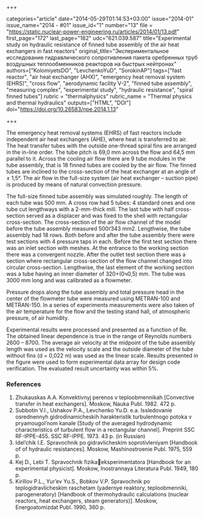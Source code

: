 +++

categories="article"
date="2014-05-29T01:14:53+03:00"
issue="2014-01"
issue_name="2014 - #01"
issue_id="1"
number="13"
file = "https://static.nuclear-power-engineering.ru/articles/2014/01/13.pdf"
first_page="172"
last_page="182"
udc="621.039.587"
title="Experimental study on hydraulic resistance of finned tube assembly of the air heat exchangers in fast reactors"
original_title="Экспериментальное исследование гидравлического сопротивления пакета оребренных труб воздушных теплообменников реакторов на быстрых нейтронах"
authors=["KolomiyetsDО", "LevchenkoYuD", "SorokinАP"]
tags=["fast reactor", "air heat exchanger (AHX)", "emergency heat removal system (EHRS)", "cross flow", "aerodynamic facility V-2", "finned tube assembly", "measuring complex", "experimental study", "hydraulic resistance", "spiral finned tubes"]
rubric = "thermalphysics"
rubric_name = "Thermal physics and thermal hydraulics"
outputs=["HTML", "DOI"]
doi="https://doi.org/10.26583/npe.2014.1.13"

+++

The emergency heat removal systems (EHRS) of fast reactors include independent air heat exchangers (AHE), where heat is transferred to air. The heat transfer tubes with the outside one-thread spiral fins are arranged in the in-line order. The tube pitch is 69,0 mm across the flow and 64,5 mm parallel to it. Across the cooling air flow there are 9 tube modules in the tube assembly, that is 18 finned tubes are cooled by the air flow. The finned tubes are inclined to the cross-section of the heat exchanger at an angle of ± 1,5°. The air flow in the full-size system (air heat exchanger – suction pipe) is produced by means of natural convection pressure.

The full-size finned tube assembly was simulated roughly. The length of each tube was 500 mm. A cross row had 5 tubes: 4 standard ones and one tube cut lengthways with a 2-mm-thick mill. The last tube with half cross-section served as a displacer and was fixed to the shell with rectangular cross-section. The cross-section of the air flow channel of the model before the tube assembly measured 500ґ343 mm2. Lengthwise, the tube assembly had 18 rows. Both before and after the tube assembly there were test sections with 4 pressure taps in each. Before the first test section there was an inlet section with meshes. At the entrance to the working section there was a convergent nozzle. After the outlet test section there was a section where rectangular cross-section of the flow channel changed into circular cross-section. Lengthwise, the last element of the working section was a tube having an inner diameter of 320+(0ч0,5) mm. The tube was 3000 mm long and was calibrated as a flowmeter.

Pressure drops along the tube assembly and total pressure head in the center of the flowmeter tube were measured using МЕТRАN-100 and МЕТRАN-150. In a series of experiments measurements were also taken of the air temperature for the flow and the testing stand hall, of atmospheric pressure, of air humidity.

Experimental results were processed and presented as a function of Re. The obtained linear dependence is true in the range of Reynolds numbers 2600 – 8700. The average air velocity at the midpoint of the tube assembly length was used as the velocity scale and the outside diameter of the tube without fins (d = 0,022 m) was used as the linear scale. Results presented in the figure were used to form experimental data array for design code verification. The evaluated result uncertainty was within 5%.

### References

1. Zhukauskas A.A. Konvektivnyj perenos v teploobmennikah [Convective transfer in heat exchangers]. Moskow, Nauka Publ. 1982. 472 p.
2. Subbotin V.I., Ushakov P.A., Levchenko Yu.D. e.a. Issledovanie osrednennyh gidrodinamicheskih harakteristik turbulentnogo potoka v pryamougol’nom kanale [Study of the averaged hydrodynamic characteristics of turbulent flow in a rectangular channel]. Preprint SSC RF-IPPE-455. SSC RF-IPPE. 1973. 43 p. (in Russian)
3. Idel’chik I.E. Spravochnik po gidravlicheskim soprotivleniyam [Handbook of of hydraulic resistances]. Moskow, Mashinostroenie Publ. 1975, 559 p.
4. Kej D., Lebi T. Spravochnik fizikaeksperimentatora [Handbook for an experimental physicist]. Moskow, Inostrannaya Literatura Publ. 1949, 180 p.
5. Kirillov P.L., Yur’ev Yu.S., Bobkov V.P. Spravochnik po teplogidravlicheskim raschetam (yadernye reaktory, teploobmenniki, parogeneratory) [Handbook of thermohydraulic calculations (nuclear reactors, heat exchangers, steam generators)]. Moskow, Energoatomizdat Publ. 1990, 360 p.